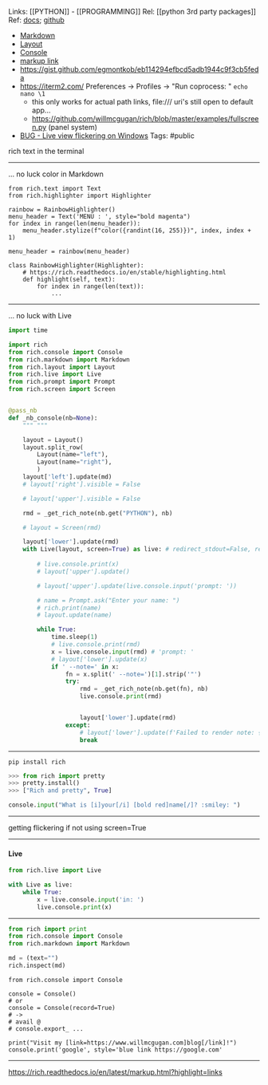 Links: [[PYTHON]] - [[PROGRAMMING]]
Rel: [[python 3rd party packages]]
Ref: [docs](https://rich.readthedocs.io/en/stable/introduction.html); [github](https://github.com/willmcgugan/rich)
- [Markdown](https://rich.readthedocs.io/en/stable/markdown.html)
- [Layout](https://rich.readthedocs.io/en/latest/layout.html)
- [Console](https://rich.readthedocs.io/en/latest/protocol.html)
- [markup link](https://rich.readthedocs.io/en/latest/markup.html?highlight=link#links)
- https://gist.github.com/egmontkob/eb114294efbcd5adb1944c9f3cb5feda
- https://iterm2.com/ Preferences -> Profiles -> "Run coprocess: " ```echo nano \1```
	- this only works for actual path links, file:/// uri's still open to default app...
	- https://github.com/willmcgugan/rich/blob/master/examples/fullscreen.py (panel system)
- [BUG - Live view flickering on Windows](https://github.com/willmcgugan/rich/issues/1024)
Tags: #public 

rich text in the terminal

--- 
... no luck color in Markdown
```
from rich.text import Text
from rich.highlighter import Highlighter

rainbow = RainbowHighlighter()
menu_header = Text('MENU : ', style="bold magenta")
for index in range(len(menu_header)):
	menu_header.stylize(f"color({randint(16, 255)})", index, index + 1)

menu_header = rainbow(menu_header)

class RainbowHighlighter(Highlighter):
	# https://rich.readthedocs.io/en/stable/highlighting.html
    def highlight(self, text):
        for index in range(len(text)):
			...
```


--- 
... no luck with Live 
```py
import time

import rich
from rich.console import Console
from rich.markdown import Markdown
from rich.layout import Layout
from rich.live import Live
from rich.prompt import Prompt
from rich.screen import Screen


@pass_nb
def _nb_console(nb=None):
	""" """

	layout = Layout()
	layout.split_row(
		Layout(name="left"),
		Layout(name="right"),
		)
	layout['left'].update(md)
	# layout['right'].visible = False

	# layout['upper'].visible = False

	rmd = _get_rich_note(nb.get("PYTHON"), nb)

	# layout = Screen(rmd)

	layout['lower'].update(rmd)
	with Live(layout, screen=True) as live: # redirect_stdout=False, redirect_stderr=False, screen=True, transient=True
		
		# live.console.print(x)
		# layout['upper'].update()

		# layout['upper'].update(live.console.input('prompt: '))

		# name = Prompt.ask("Enter your name: ")
		# rich.print(name)
		# layout.update(name)

		while True:
			time.sleep(1)
			# live.console.print(rmd)
			x = live.console.input(rmd) # 'prompt: '
			# layout['lower'].update(x)
			if ' --note=' in x:
				fn = x.split(' --note=')[1].strip('"')
				try:
					rmd = _get_rich_note(nb.get(fn), nb)
					live.console.print(rmd)


					layout['lower'].update(rmd)
				except:
					# layout['lower'].update(f'Failed to render note: {fn}')
					break
```


--- 

```pip install rich```

```py
>>> from rich import pretty
>>> pretty.install()
>>> ["Rich and pretty", True]
```

```py
console.input("What is [i]your[/i] [bold red]name[/]? :smiley: ")
```


--- 
getting flickering if not using screen=True






--- 
#### Live

```py
from rich.live import Live

with Live as live:
	while True:
		x = live.console.input('in: ')
		live.console.print(x)
```






--- 
```py
from rich import print
from rich.console import Console
from rich.markdown import Markdown

md = (text="")
rich.inspect(md)
```

```
from rich.console import Console

console = Console()
# or
console = Console(record=True)
# -> 
# avail @ 
# console.export_ ...

```

```print("Visit my [link=https://www.willmcgugan.com]blog[/link]!")```
```console.print('google', style='blue link https://google.com'```





--- 

https://rich.readthedocs.io/en/latest/markup.html?highlight=links
